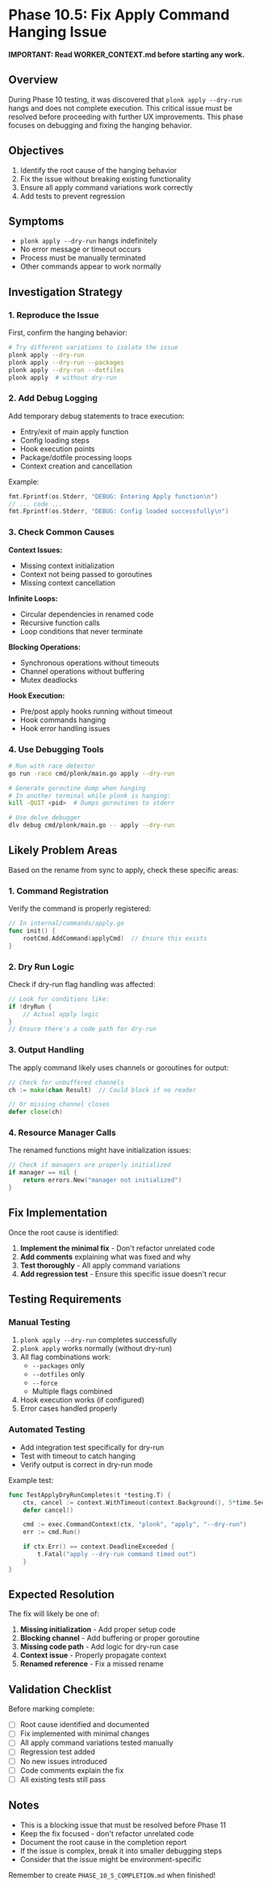 # Phase 10.5: Fix Apply Command Hanging Issue

**IMPORTANT: Read WORKER_CONTEXT.md before starting any work.**

## Overview

During Phase 10 testing, it was discovered that `plonk apply --dry-run` hangs and does not complete execution. This critical issue must be resolved before proceeding with further UX improvements. This phase focuses on debugging and fixing the hanging behavior.

## Objectives

1. Identify the root cause of the hanging behavior
2. Fix the issue without breaking existing functionality
3. Ensure all apply command variations work correctly
4. Add tests to prevent regression

## Symptoms

- `plonk apply --dry-run` hangs indefinitely
- No error message or timeout occurs
- Process must be manually terminated
- Other commands appear to work normally

## Investigation Strategy

### 1. Reproduce the Issue

First, confirm the hanging behavior:
```bash
# Try different variations to isolate the issue
plonk apply --dry-run
plonk apply --dry-run --packages
plonk apply --dry-run --dotfiles
plonk apply  # without dry-run
```

### 2. Add Debug Logging

Add temporary debug statements to trace execution:
- Entry/exit of main apply function
- Config loading steps
- Hook execution points
- Package/dotfile processing loops
- Context creation and cancellation

Example:
```go
fmt.Fprintf(os.Stderr, "DEBUG: Entering Apply function\n")
// ... code ...
fmt.Fprintf(os.Stderr, "DEBUG: Config loaded successfully\n")
```

### 3. Check Common Causes

**Context Issues:**
- Missing context initialization
- Context not being passed to goroutines
- Missing context cancellation

**Infinite Loops:**
- Circular dependencies in renamed code
- Recursive function calls
- Loop conditions that never terminate

**Blocking Operations:**
- Synchronous operations without timeouts
- Channel operations without buffering
- Mutex deadlocks

**Hook Execution:**
- Pre/post apply hooks running without timeout
- Hook commands hanging
- Hook error handling issues

### 4. Use Debugging Tools

```bash
# Run with race detector
go run -race cmd/plonk/main.go apply --dry-run

# Generate goroutine dump when hanging
# In another terminal while plonk is hanging:
kill -QUIT <pid>  # Dumps goroutines to stderr

# Use delve debugger
dlv debug cmd/plonk/main.go -- apply --dry-run
```

## Likely Problem Areas

Based on the rename from sync to apply, check these specific areas:

### 1. Command Registration

Verify the command is properly registered:
```go
// In internal/commands/apply.go
func init() {
    rootCmd.AddCommand(applyCmd)  // Ensure this exists
}
```

### 2. Dry Run Logic

Check if dry-run flag handling was affected:
```go
// Look for conditions like:
if !dryRun {
    // Actual apply logic
}
// Ensure there's a code path for dry-run
```

### 3. Output Handling

The apply command likely uses channels or goroutines for output:
```go
// Check for unbuffered channels
ch := make(chan Result)  // Could block if no reader

// Or missing channel closes
defer close(ch)
```

### 4. Resource Manager Calls

The renamed functions might have initialization issues:
```go
// Check if managers are properly initialized
if manager == nil {
    return errors.New("manager not initialized")
}
```

## Fix Implementation

Once the root cause is identified:

1. **Implement the minimal fix** - Don't refactor unrelated code
2. **Add comments** explaining what was fixed and why
3. **Test thoroughly** - All apply command variations
4. **Add regression test** - Ensure this specific issue doesn't recur

## Testing Requirements

### Manual Testing
1. `plonk apply --dry-run` completes successfully
2. `plonk apply` works normally (without dry-run)
3. All flag combinations work:
   - `--packages` only
   - `--dotfiles` only
   - `--force`
   - Multiple flags combined
4. Hook execution works (if configured)
5. Error cases handled properly

### Automated Testing
- Add integration test specifically for dry-run
- Test with timeout to catch hanging
- Verify output is correct in dry-run mode

Example test:
```go
func TestApplyDryRunCompletes(t *testing.T) {
    ctx, cancel := context.WithTimeout(context.Background(), 5*time.Second)
    defer cancel()

    cmd := exec.CommandContext(ctx, "plonk", "apply", "--dry-run")
    err := cmd.Run()

    if ctx.Err() == context.DeadlineExceeded {
        t.Fatal("apply --dry-run command timed out")
    }
}
```

## Expected Resolution

The fix will likely be one of:
1. **Missing initialization** - Add proper setup code
2. **Blocking channel** - Add buffering or proper goroutine
3. **Missing code path** - Add logic for dry-run case
4. **Context issue** - Properly propagate context
5. **Renamed reference** - Fix a missed rename

## Validation Checklist

Before marking complete:
- [ ] Root cause identified and documented
- [ ] Fix implemented with minimal changes
- [ ] All apply command variations tested manually
- [ ] Regression test added
- [ ] No new issues introduced
- [ ] Code comments explain the fix
- [ ] All existing tests still pass

## Notes

- This is a blocking issue that must be resolved before Phase 11
- Keep the fix focused - don't refactor unrelated code
- Document the root cause in the completion report
- If the issue is complex, break it into smaller debugging steps
- Consider that the issue might be environment-specific

Remember to create `PHASE_10_5_COMPLETION.md` when finished!

